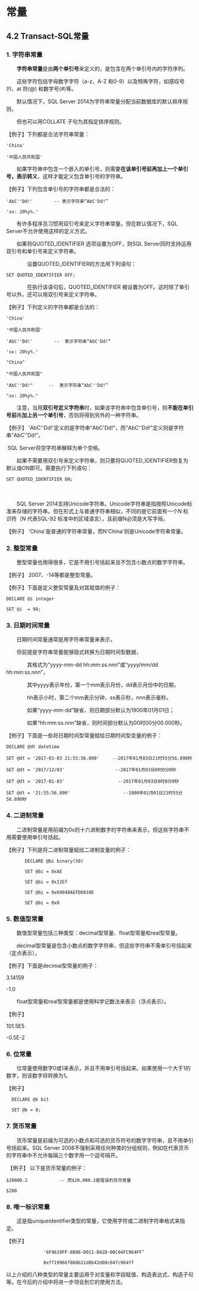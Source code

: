 # 常量

##  4.2 Transact-SQL常量

### 1. 字符串常量

　　**字符串常量**是由**两个单引号**来定义的，是包含在两个单引号内的字符序列。

　　这些字符包括字母数字字符（a-z、A-Z 和0-9）以及特殊字符，如感叹号(!)、at 符(@) 和数字号(#)等。

　　默认情况下，SQL Server 2014为字符串常量分配当前数据库的默认排序规则，

　　但也可以用COLLATE 子句为其指定排序规则。

 【例子】下列都是合法字符串常量：

```
'China'

'中国人民共和国'
```

 

　　如果字符串中包含一个嵌入的单引号，则需要**在该单引号前再加上一个单引号，表示转义**，这样才能定义包含单引号的字符串。

 【例子】下列包含单引号的字符串都是合法的：

```
'AbC''Dd!'        -- 表示字符串“AbC'Dd!”

'xx: 20%y%.'
```

 

 

 

　　有许多程序员习惯用双引号来定义字符串常量。但在默认情况下，SQL Server不允许使用这样的定义方式。

　　如果将QUOTED_IDENTIFIER 选项设置为OFF，则SQL Server同时支持运用双引号和单引号来定义字符串。

　　　　设置QUOTED_IDENTIFIER的方法用下列语句：

```
SET QUOTED_IDENTIFIER OFF;
```

 

　　　　在执行该语句后，QUOTED_IDENTIFIER 被设置为OFF。这时除了单引号以外，还可以用双引号来定义字符串。

 【例子】下列定义的字符串都是合法的：



```
'China'

'中国人民共和国'

'AbC''Dd!'        --  表示字符串“AbC'Dd!”

'xx: 20%y%.'

"China"

"中国人民共和国"

"AbC''Dd!"      --  表示字符串“AbC''Dd!” 

"xx: 20%y%."
```



　　注意，当用**双引号定义字符串**时，如果该字符串中包含单引号，则**不能在单引号前**再**加上另一个单引号**，否则将得到另外的一种字符串。

【例子】  'AbC''Dd!'定义的是字符串“AbC'Dd!”，而"AbC''Dd!"定义则是字符串“AbC''Dd!”。

​       SQL Server将空字符串解释为单个空格。

 

　　如果不需要用双引号来定义字符串，则只要将QUOTED_IDENTIFIER恢复为默认值ON即可。需要执行下列语句：

```
SET QUOTED_IDENTIFIER ON;
```

 

　　

　　SQL Server 2014支持Unicode字符串。Unicode字符串是指按照Unicode标准来存储的字符串。但在形式上与普通字符串相似，不同的是它前面有一个N 标识符（N 代表SQL-92 标准中的区域语言），且前缀N必须是大写字母。

   【例子】  'China'是普通的字符串常量，而N'China'则是Unicode字符串常量。

 

 

### 2. 整型常量

　　整型常量也用得很多，它是不用引号括起来且不包含小数点的数字字符串。

【例子】  2007、-14等都是整型常量。

【例子】下面是定义整型常量及对其赋值的例子：

```
DECLARE @i integer

SET @i  = 99;
```

 

 

 

### 3. 日期时间常量

　　日期时间常量通常是用字符串常量来表示，

　　但前提是字符串常量能够隐式转换为日期时间型数据，

　　　　其格式为“yyyy-mm-dd hh:mm:ss.nnn”或“yyyy/mm/dd hh:mm:ss.nnn”，

　　　　其中yyyy表示年份，第一个mm表示月份，dd表示月份中的日期，

　　　　hh表示小时，第二个mm表示分钟，ss表示秒，nnn表示毫秒。

　　　　如果“yyyy-mm-dd”缺省，则日期部分默认为1900年01月01日；

　　　　如果“hh:mm:ss.nnn”缺省，则时间部分默认为00时00分00.000秒。

  【例子】下面是一些将日期时间型常量赋给日期时间型变量的例子：



```
DECLARE @dt datetime

SET @dt = '2017-01-03 21:55:56.890'     --2017年01月03日21时55分56.890秒

SET @dt = '2017/12/03'                   --2017年01月03日0时0分0秒

SET @dt = '2017-01-03'                    --2017年01月03日0时0分0秒

SET @dt = '21:55:56.890'                    --1900年01月01日21时55分56.890秒
```



 

 

 

 

### 4. 二进制常量

　　二进制常量是用前缀为0x的十六进制数字的字符串来表示，但这些字符串不用需要使用单引号括起。

   【例子】下列是将二进制常量赋给二进制变量的例子：



```
       DECLARE @bi binary(50)

       SET @bi = 0xAE

       SET @bi = 0x12Ef

       SET @bi = 0x69048AEFDD010E

       SET @bi = 0x0
```



 

 

 

### 5. 数值型常量

　　数值型常量包括三种类型：decimal型常量、float型常量和real型常量。

　　decimal型常量是包含小数点的数字字符串，但这些字符串不需单引号括起来（定点表示）。

【例子】下面是decimal型常量的例子：

   3.14159

   -1.0

　　float型常量和real型常量都是使用科学记数法来表示（浮点表示）。

【例子】

   101.5E5

   -0.5E-2

 

 

### 6. 位常量

　　位常量使用数字0或1来表示，并且不用单引号括起来。如果使用一个大于1的数字，则该数字将转换为1。

【例子】

```
  DECLARE @b bit

  SET @b = 0;
```

 

 

### 7. 货币常量

　　货币常量是前缀为可选的小数点和可选的货币符号的数字字符串，且不用单引号括起来。SQL Server 2008不强制采用任何种类的分组规则，例如在代表货币的字符串中不允许每隔三个数字用一个逗号隔开。

​    【例子】  以下是货币常量的例子：

```
$20000.2            -- 而$20,000.2是错误的货币常量

$200
```

 

 

 

### 8. 唯一标识常量

　　这是指uniqueidentifier类型的常量，它使用字符或二进制字符串格式来指定。

【例子】

```
              '6F9619FF-8B86-D011-B42D-00C04FC964FF’

              0xff19966f868b11d0b42d00c04fc964ff
```

 

 

​        以上介绍的八种类型的常量主要运用于对变量和字段赋值、构造表达式、构造子句等。在今后的介绍中将进一步领会到它的使用方法。

 
